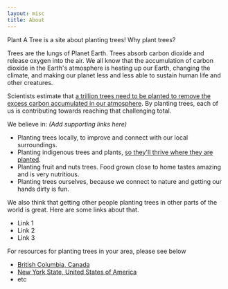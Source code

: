 ```yaml
---
layout: misc
title: About
---
```


Plant A Tree is a site about planting trees! Why plant trees?

Trees are the lungs of Planet Earth.  Trees absorb carbon dioxide and release oxygen into the air.  We all know that the accumulation of carbon dioxide in the Earth's atmosphere is heating up our Earth, changing the climate, and making our planet less and less able to sustain human life and other creatures.

Scientists estimate that [a trillion trees need to be planted to remove the excess carbon accumulated in our atmosphere](https://www.theguardian.com/environment/2019/jul/04/planting-billions-trees-best-tackle-climate-crisis-scientists-canopy-emissions). By planting trees, each of us is contributing towards reaching that challenging total.


We believe in:  _(Add supporting links here)_
* Planting trees locally, to improve and connect with our local surroundings.
* Planting indigenous trees and plants, [so they'll thrive where they are planted](https://thetyee.ca/News/2020/02/28/If-We-Plant-Trees-They-Must-Be-Native-Trees/).
* Planting fruit and nuts trees.  Food grown close to home tastes amazing and is very nutritious.
* Planting trees ourselves, because we connect to nature and getting our hands dirty is fun.

We also think that getting other people planting trees in other parts of the world is great.  Here are some links about that.
* Link 1
* Link 2
* Link 3

For resources for planting trees in your area, please see below

* [British Columbia, Canada](/resources/resources-for-british-columbia.html)
* [New York State, United States of America](/resources/resources-for-new-york.html)
* etc
